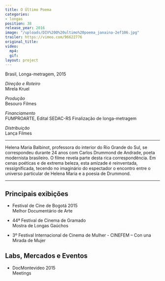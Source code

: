 ```yaml
---
title: O Último Poema
categories:
- longas
position: 38
release_year: 2016
image: "/uploads/DIV%20O%20ultimo%20poema_janaina-2ef106.jpg"
trailer: https://vimeo.com/96622776
original_title: 
video:
  mp4: 
  gif: 
layout: project
---
```


Brasil, Longa-metragem, 2015

*Direção e Roteiro*\
Mirela Kruel

*Produção*\
Besouro Filmes

*Financiamento*\
FUMPROARTE, Edital SEDAC-RS Finalização de longa-metragem

*Distribuição*\
Lança Filmes

---

Helena Maria Balbinot, professora do interior do Rio Grande do Sul, se correspondeu durante 24 anos com Carlos Drummond de Andrade, poeta modernista brasileiro. O filme revela parte desta rica correspondência. Em cenas poéticas e de extrema beleza, esta amizade é reinventada, ressignificada, tecendo no imaginário do espectador o encontro entre o universo particular de Helena Maria e a poesia de Drummond.

---

## Principais exibições

* Festival de Cine de Bogotá 2015\
  Melhor Documentário de Arte

* 44ª Festival de Cinema de Gramado\
  Mostra de Longas Gaúchos

* 3º Festival Internacional de Cinema de Mulher - CINEFEM – Con una Mirada de Mujer

## Labs, Mercados e Eventos

* DocMontevideo 2015\
  Meetings